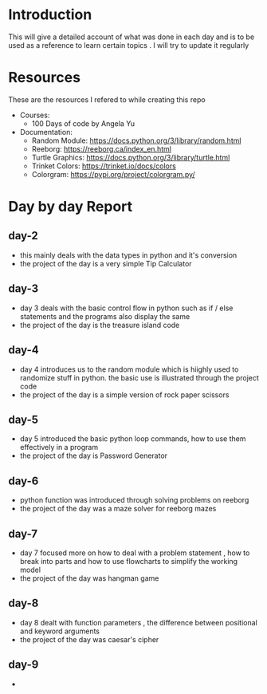 # Introduction

This will give a detailed account of what was done in each day and is to be used as a reference to learn certain topics . I will try to update it regularly 
# Resources
These are the resources I refered to while creating this repo
- Courses:
  - 100 Days of code by Angela Yu
- Documentation:
  - Random Module: https://docs.python.org/3/library/random.html
  - Reeborg: https://reeborg.ca/index_en.html
  - Turtle Graphics: https://docs.python.org/3/library/turtle.html
  - Trinket Colors: https://trinket.io/docs/colors
  - Colorgram: https://pypi.org/project/colorgram.py/
# Day by day Report
## day-2
- this mainly deals with the data types in python and it's conversion
- the project of the day is a very simple Tip Calculator

## day-3
- day 3 deals with the basic control flow in python such as if / else statements and the programs also display the same
- the project of the day is the treasure island code

## day-4
- day 4 introduces us to the random module which is hiighly used to randomize stuff in python. the basic use is illustrated through the project code
- the project of the day is a simple version of rock paper scissors

## day-5
- day 5 introduced the basic python loop commands, how to use them effectively in a program
- the project of the day is Password Generator

## day-6
- python function was introduced through solving problems on reeborg
- the project of the day was a maze solver for reeborg mazes

## day-7
- day 7 focused more on how to deal with a problem statement , how to break into parts and how to use flowcharts to simplify the working model
- the project of the day was hangman game

## day-8
- day 8 dealt with function parameters , the difference between positional and keyword arguments
- the project of the day was caesar's cipher

## day-9
- 
